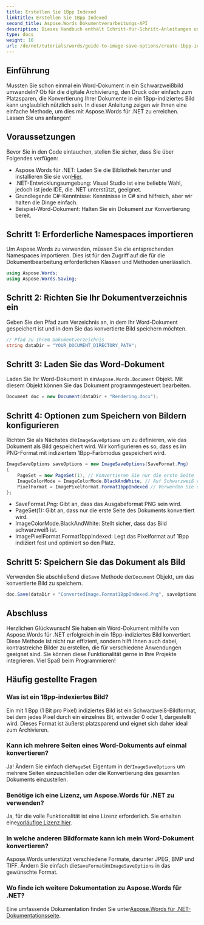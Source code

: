 ```yaml
---
title: Erstellen Sie 1Bpp Indexed
linktitle: Erstellen Sie 1Bpp Indexed
second_title: Aspose.Words Dokumentverarbeitungs-API
description: Dieses Handbuch enthält Schritt-für-Schritt-Anleitungen und Beispielcode, mit deren Hilfe Sie effizient indizierte 1-Bpp-Bilder zum Archivieren, Drucken oder zur Platzersparnis erstellen können.
type: docs
weight: 10
url: /de/net/tutorials/words/guide-to-image-save-options/create-1bpp-indexed/
---
```

## Einführung

Mussten Sie schon einmal ein Word-Dokument in ein Schwarzweißbild umwandeln? Ob für die digitale Archivierung, den Druck oder einfach zum Platzsparen, die Konvertierung Ihrer Dokumente in ein 1Bpp-indiziertes Bild kann unglaublich nützlich sein. In dieser Anleitung zeigen wir Ihnen eine einfache Methode, um dies mit Aspose.Words für .NET zu erreichen. Lassen Sie uns anfangen!

## Voraussetzungen

Bevor Sie in den Code eintauchen, stellen Sie sicher, dass Sie über Folgendes verfügen:

-  Aspose.Words für .NET: Laden Sie die Bibliothek herunter und installieren Sie sie von[Hier](https://releases.aspose.com/words/net/).
- .NET-Entwicklungsumgebung: Visual Studio ist eine beliebte Wahl, jedoch ist jede IDE, die .NET unterstützt, geeignet.
- Grundlegende C#-Kenntnisse: Kenntnisse in C# sind hilfreich, aber wir halten die Dinge einfach.
- Beispiel-Word-Dokument: Halten Sie ein Dokument zur Konvertierung bereit.

## Schritt 1: Erforderliche Namespaces importieren

Um Aspose.Words zu verwenden, müssen Sie die entsprechenden Namespaces importieren. Dies ist für den Zugriff auf die für die Dokumentbearbeitung erforderlichen Klassen und Methoden unerlässlich.

```csharp
using Aspose.Words;
using Aspose.Words.Saving;
```

## Schritt 2: Richten Sie Ihr Dokumentverzeichnis ein

Geben Sie den Pfad zum Verzeichnis an, in dem Ihr Word-Dokument gespeichert ist und in dem Sie das konvertierte Bild speichern möchten.

```csharp
// Pfad zu Ihrem Dokumentverzeichnis
string dataDir = "YOUR_DOCUMENT_DIRECTORY_PATH";
```

## Schritt 3: Laden Sie das Word-Dokument

Laden Sie Ihr Word-Dokument in ein`Aspose.Words.Document` Objekt. Mit diesem Objekt können Sie das Dokument programmgesteuert bearbeiten.

```csharp
Document doc = new Document(dataDir + "Rendering.docx");
```

## Schritt 4: Optionen zum Speichern von Bildern konfigurieren

 Richten Sie als Nächstes die`ImageSaveOptions` um zu definieren, wie das Dokument als Bild gespeichert wird. Wir konfigurieren es so, dass es im PNG-Format mit indiziertem 1Bpp-Farbmodus gespeichert wird.

```csharp
ImageSaveOptions saveOptions = new ImageSaveOptions(SaveFormat.Png)
{
    PageSet = new PageSet(1), // Konvertieren Sie nur die erste Seite
    ImageColorMode = ImageColorMode.BlackAndWhite, // Auf Schwarzweiß einstellen
    PixelFormat = ImagePixelFormat.Format1bppIndexed // Verwenden Sie das indizierte 1Bpp-Format
};
```

- SaveFormat.Png: Gibt an, dass das Ausgabeformat PNG sein wird.
- PageSet(1): Gibt an, dass nur die erste Seite des Dokuments konvertiert wird.
- ImageColorMode.BlackAndWhite: Stellt sicher, dass das Bild schwarzweiß ist.
- ImagePixelFormat.Format1bppIndexed: Legt das Pixelformat auf 1Bpp indiziert fest und optimiert so den Platz.

## Schritt 5: Speichern Sie das Dokument als Bild

 Verwenden Sie abschließend die`Save` Methode der`Document` Objekt, um das konvertierte Bild zu speichern.

```csharp
doc.Save(dataDir + "ConvertedImage.Format1BppIndexed.Png", saveOptions);
```

## Abschluss

Herzlichen Glückwunsch! Sie haben ein Word-Dokument mithilfe von Aspose.Words für .NET erfolgreich in ein 1Bpp-indiziertes Bild konvertiert. Diese Methode ist nicht nur effizient, sondern hilft Ihnen auch dabei, kontrastreiche Bilder zu erstellen, die für verschiedene Anwendungen geeignet sind. Sie können diese Funktionalität gerne in Ihre Projekte integrieren. Viel Spaß beim Programmieren!

## Häufig gestellte Fragen

### Was ist ein 1Bpp-indexiertes Bild?
Ein mit 1 Bpp (1 Bit pro Pixel) indiziertes Bild ist ein Schwarzweiß-Bildformat, bei dem jedes Pixel durch ein einzelnes Bit, entweder 0 oder 1, dargestellt wird. Dieses Format ist äußerst platzsparend und eignet sich daher ideal zum Archivieren.

### Kann ich mehrere Seiten eines Word-Dokuments auf einmal konvertieren?
 Ja! Ändern Sie einfach die`PageSet` Eigentum in der`ImageSaveOptions` um mehrere Seiten einzuschließen oder die Konvertierung des gesamten Dokuments einzustellen.

### Benötige ich eine Lizenz, um Aspose.Words für .NET zu verwenden?
 Ja, für die volle Funktionalität ist eine Lizenz erforderlich. Sie erhalten eine[vorläufige Lizenz hier](https://purchase.aspose.com/temporary-license/).

### In welche anderen Bildformate kann ich mein Word-Dokument konvertieren?
 Aspose.Words unterstützt verschiedene Formate, darunter JPEG, BMP und TIFF. Ändern Sie einfach die`SaveFormat`im`ImageSaveOptions` in das gewünschte Format.

### Wo finde ich weitere Dokumentation zu Aspose.Words für .NET?
 Eine umfassende Dokumentation finden Sie unter[Aspose.Words für .NET-Dokumentationsseite](https://reference.aspose.com/words/net/).